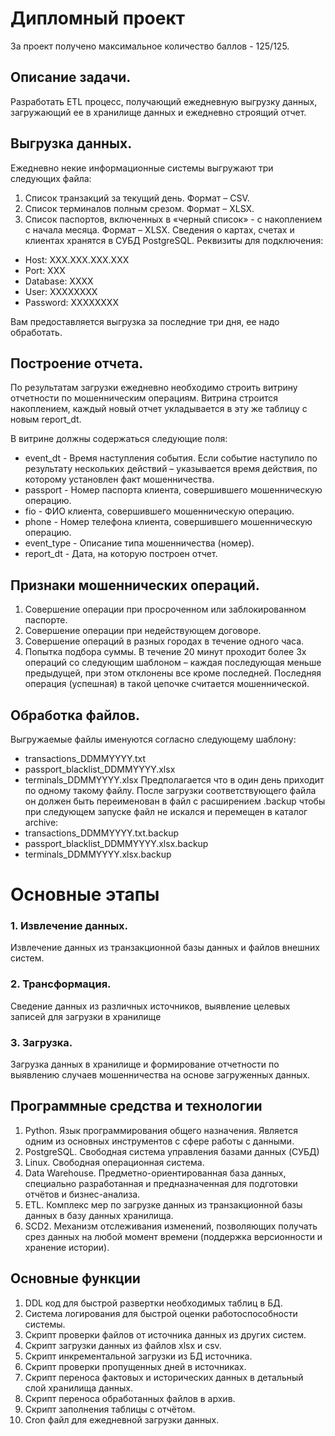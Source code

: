 # Дипломный проект
За проект получено максимальное количество баллов - 125/125.

## Описание задачи.
Разработать ETL процесс, получающий ежедневную выгрузку данных, загружающий ее в хранилище данных и ежедневно строящий отчет.

## Выгрузка данных.
Ежедневно некие информационные системы выгружают три следующих файла:
1. Список транзакций за текущий день. Формат – CSV.
2. Список терминалов полным срезом. Формат – XLSX.
3. Список паспортов, включенных в «черный список» - с накоплением с начала месяца. Формат – XLSX.
Сведения о картах, счетах и клиентах хранятся в СУБД PostgreSQL.
Реквизиты для подключения:

- Host: XXX.XXX.XXX.XXX
- Port: XXX
- Database: XXXX
- User: XXXXXXXX
- Password: XXXXXXXX

Вам предоставляется выгрузка за последние три дня, ее надо обработать.

## Построение отчета.
По результатам загрузки ежедневно необходимо строить витрину отчетности по мошенническим операциям. Витрина строится накоплением, каждый новый отчет укладывается в эту же таблицу с новым report_dt.

В витрине должны содержаться следующие поля:

- event_dt - Время наступления события. Если событие наступило по результату нескольких действий – указывается время действия, по которому установлен факт мошенничества.
- passport - Номер паспорта клиента, совершившего мошенническую операцию.
- fio - ФИО клиента, совершившего мошенническую операцию.
- phone - Номер телефона клиента, совершившего мошенническую операцию.
- event_type - Описание типа мошенничества (номер).
- report_dt - Дата, на которую построен отчет.

## Признаки мошеннических операций.
1. Совершение операции при просроченном или заблокированном паспорте.
2. Совершение операции при недействующем договоре.
3. Совершение операций в разных городах в течение одного часа.
4. Попытка подбора суммы. В течение 20 минут проходит более 3х операций со следующим шаблоном – каждая последующая меньше предыдущей, при этом отклонены все кроме последней. Последняя операция (успешная) в такой цепочке считается мошеннической.

## Обработка файлов.
Выгружаемые файлы именуются согласно следующему шаблону:
- transactions_DDMMYYYY.txt
- passport_blacklist_DDMMYYYY.xlsx
- terminals_DDMMYYYY.xlsx
Предполагается что в один день приходит по одному такому файлу. После загрузки соответствующего файла он должен быть переименован в файл с расширением .backup чтобы при следующем запуске файл не искался и перемещен в каталог archive:
- transactions_DDMMYYYY.txt.backup
- passport_blacklist_DDMMYYYY.xlsx.backup
- terminals_DDMMYYYY.xlsx.backup

# Основные этапы

### 1. Извлечение данных.
Извлечение данных из транзакционной базы данных и файлов внешних систем.
### 2. Трансформация.
Сведение данных из различных источников, выявление целевых записей для загрузки в хранилище
### 3. Загрузка.
Загрузка данных в хранилище и формирование отчетности по выявлению случаев мошенничества на основе загруженных данных.

## Программные средства и технологии
1. Python.
Язык программирования общего назначения. Является одним из основных инструментов с сфере работы с данными.
2. PostgreSQL.
Свободная система управления базами данных (CУБД)
3. Linux.
Свободная операционная система.
4. Data Warehouse.
Предметно-ориентированная база данных, специально разработанная и предназначенная для подготовки отчётов и бизнес-анализа.
5. ETL.
Комплекс мер по загрузке данных из транзакционной базы данных в базу данных хранилища.
6. SCD2.
Механизм отслеживания изменений, позволяющих получать срез данных на любой момент времени (поддержка версионности и хранение истории).

## Основные функции
1. DDL код для быстрой развертки необходимых таблиц в БД.
2. Система логирования для быстрой оценки работоспособности системы.
3. Скрипт проверки файлов от источника данных из других систем.
4. Скрипт загрузки данных из файлов xlsx и csv.
5. Скрипт инкрементальной загрузки из БД источника.
6. Скрипт проверки пропущенных дней в источниках.
7. Скрипт переноса фактовых и исторических данных в детальный слой хранилища данных.
8. Скрипт переноса обработанных файлов в архив.
9. Скрипт заполнения таблицы с отчётом.
10. Cron файл для ежедневной загрузки данных.